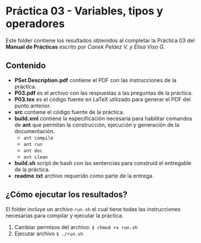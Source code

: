 # Práctica 03 - Variables, tipos y operadores

Este folder contiene los resultados obtenidos al completar la Práctica 03
del **Manual de Prácticas** escrito por *Canek Peláez V. y Elisa Viso G.*

## Contenido

* **PSet Description.pdf** contiene el PDF con las instrucciones de la práctica.
* **P03.pdf** es el archivo con las respuestas a las preguntas de la práctica.
* **P03.tex** es el código fuente en LaTeX utilizado para generar el PDF del
punto anterior.
* **src** contiene el código fuente de la práctica.
* **build.xml** contiene la especificación necesaria para habilitar comandos de
**ant** que permitan la construcción, ejecución y generación de la documentación.
    * `ant compile`
    * `ant run`
    * `ant doc`
    * `ant clean`
* **build.sh** script de bash con las sentencias para construid el entregable de
la práctica.
* **readme.txt** archivo requerido como parte de la entrega.

## ¿Cómo ejecutar los resultados?

El folder incluye un archivo `run.sh` el cual tiene todas las instrucciones
necesarias para compilar y ejecutar la práctica.

1. Cambiar permisos del archivo: `$ chmod +x run.sh`
2. Ejecutar archivo `$ ./run.sh`
